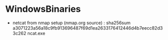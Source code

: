 # WindowsBinaries

- netcat from nmap setup (nmap.org source) : sha256sum a3071223a56a18c9fb913696487f69d1ea2633176412446d4b7eecc82d33c262  ncat.exe

